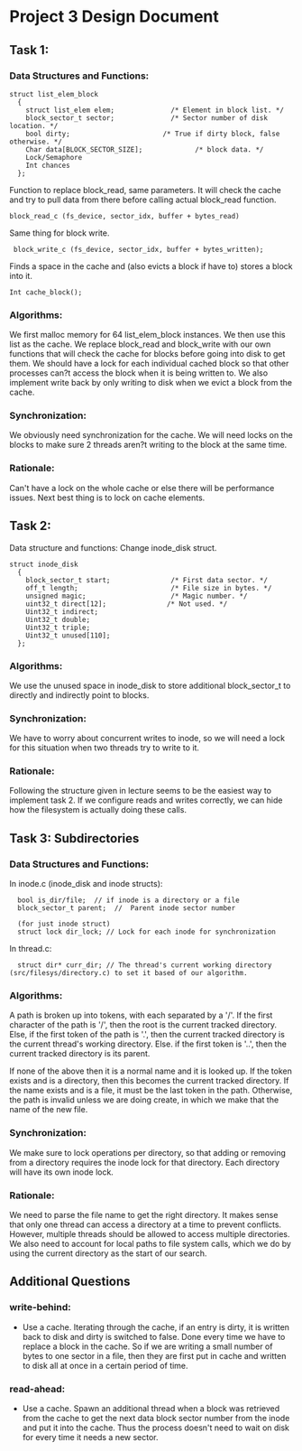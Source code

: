# Project 3 Design Document


## Task 1:

### Data Structures and Functions:

```
struct list_elem_block
  {
    struct list_elem elem;              /* Element in block list. */
    block_sector_t sector;              /* Sector number of disk location. */
    bool dirty;                       /* True if dirty block, false otherwise. */
    Char data[BLOCK_SECTOR_SIZE];             /* block data. */
    Lock/Semaphore
    Int chances
  };
```

Function to replace block_read, same parameters. It will check the cache and try to pull data from there before calling actual block_read function.
```
block_read_c (fs_device, sector_idx, buffer + bytes_read)
```

Same thing for block write.
```
 block_write_c (fs_device, sector_idx, buffer + bytes_written);
```

Finds a space in the cache and (also evicts a block if have to) stores a block into it.
```
Int cache_block();
```

### Algorithms:
We first malloc memory for 64 list_elem_block instances. We then use this list as the cache. We replace block_read and block_write with our own functions that will check the cache for blocks before going into disk to get them. We should have a lock for each individual cached block so that other processes can?t access the block when it is being written to. We also implement write back by only writing to disk when we evict a block from the cache.

### Synchronization:
We obviously need synchronization for the cache. We will need locks on the blocks to make sure 2 threads aren?t writing to the block at the same time.

### Rationale:
Can't have a lock on the whole cache or else there will be performance issues. Next best thing is to lock on cache elements. 


## Task 2:

Data structure and functions:
Change inode_disk struct.
```
struct inode_disk
  {
    block_sector_t start;               /* First data sector. */
    off_t length;                       /* File size in bytes. */
    unsigned magic;                     /* Magic number. */
    uint32_t direct[12];               /* Not used. */
    Uint32_t indirect;
    Uint32_t double;
    Uint32_t triple;
    Uint32_t unused[110];
  };
```

### Algorithms:
We use the unused space in inode_disk to store additional block_sector_t to directly and indirectly point to blocks.

### Synchronization:
We have to worry about concurrent writes to inode, so we will need a lock for this situation when two threads try to write to it.

### Rationale:
Following the structure given in lecture seems to be the easiest way to implement task 2. If we configure reads and writes correctly, we can hide how the filesystem is actually doing these calls.


## Task 3: Subdirectories

### Data Structures and Functions:

In inode.c (inode_disk and inode structs):
```
  bool is_dir/file;  // if inode is a directory or a file
  block_sector_t parent;  //  Parent inode sector number

  (for just inode struct)
  struct lock dir_lock; // Lock for each inode for synchronization
```
In thread.c:
```
  struct dir* curr_dir; // The thread's current working directory (src/filesys/directory.c) to set it based of our algorithm.
```

### Algorithms:
A path is broken up into tokens, with each separated by a '/'. If the first
character of the path is '/', then the root is the current tracked directory. 
Else, if the first token of the path is '.', then the current tracked
directory is the current thread's working directory. Else. if the first token is '..',
then the current tracked directory is its parent. 

If none of the above then it is a normal name and it is looked up.
If the token exists and is a directory, then this becomes the current tracked directory.
If the name exists and is a file, it must be the last token in the path.
Otherwise, the path is invalid unless we are doing create, in which we make that the name
of the new file. 

### Synchronization: 
We make sure to lock operations per directory, so that adding or removing from a directory requires the inode lock for that directory.  Each directory will have its own inode lock.

### Rationale:
We need to parse the file name to get the right directory. It makes sense that only one thread can access a directory at a time to prevent conflicts. However, multiple threads should be allowed to access multiple directories. We also need to account for local paths to file system calls, which we do by using the current directory as the start of our search.

## Additional Questions

### write-behind:

- Use a cache.
Iterating through the cache, if an entry is dirty, it is written back to
disk and dirty is switched to false. Done every time we have to replace a block in the cache. So if we are 
writing a small number of bytes to one sector in a file, then they are first put in cache
and written to disk all at once in a certain period of time.

### read-ahead:

- Use a cache.
Spawn an additional thread when a block was retrieved from the
cache to get the next data block sector number from the
inode and put it into the cache. Thus the process doesn't need to wait on disk for every
time it needs a new sector.